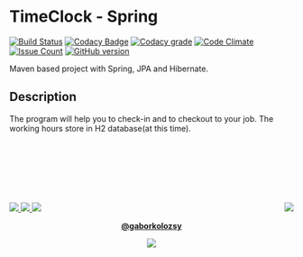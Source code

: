 # TimeClock - Spring

[![Build Status](https://travis-ci.org/gaborkolozsy/TimeClock-Spring.svg)](https://travis-ci.org/gaborkolozsy/TimeClock-Spring)
[![Codacy Badge](https://api.codacy.com/project/badge/Grade/a67ecdc7f6204e69b24b541e08df2bcd)](https://www.codacy.com/app/gaborkolozsy/TimeClock-Spring?utm_source=github.com&utm_medium=referral&utm_content=gaborkolozsy/TimeClock-Spring&utm_campaign=badger)
[![Codacy grade](https://img.shields.io/codacy/grade/a67ecdc7f6204e69b24b541e08df2bcd.svg)](https://www.codacy.com/app/gaborkolozsy/TimeClock-Spring)
[![Code Climate](https://codeclimate.com/github/gaborkolozsy/TimeClock-Spring/badges/gpa.svg)](https://codeclimate.com/github/gaborkolozsy/TimeClock-Spring)
[![Issue Count](https://codeclimate.com/github/gaborkolozsy/TimeClock-Spring/badges/issue_count.svg)](https://codeclimate.com/github/gaborkolozsy/TimeClock-Spring)
[![GitHub version](https://badge.fury.io/gh/gaborkolozsy%2FTimeClock-Spring.svg)](https://badge.fury.io/gh/gaborkolozsy%2FTimeClock-Spring)

Maven based project with Spring, JPA and Hibernate.

## Description
<p>The program will help you to check-in and to checkout to your job. The working hours store in H2 database(at this time).

# &nbsp;
<br>
<p>
    <a href="https://github.com/gaborkolozsy/TimeClock-Spring/watchers">
        <img src="https://img.shields.io/github/watchers/gaborkolozsy/TimeClock-Spring.svg?style=social&label=Watch">
    </a>
    <a href="https://github.com/gaborkolozsy/TimeClock-Spring/stargazers">
        <img src="https://img.shields.io/github/stars/gaborkolozsy/TimeClock-Spring.svg?style=social&label=Star">
    </a>
    <a href="https://github.com/gaborkolozsy/TimeClock-Spring/network">
        <img src="https://img.shields.io/github/forks/gaborkolozsy/TimeClock-Spring.svg?style=social&label=Fork">
    </a>
    <a href="https://github.com/gaborkolozsy/TimeClock-Spring/blob/master/LICENSE">
        <img align="right" src="https://img.shields.io/github/license/gaborkolozsy/TimeClock-Spring.svg">
    </a>
    <p align="center">
        <a href="https://github.com/gaborkolozsy">
             <strong>@gaborkolozsy</strong>
        </a>
    </p>
    <p align="center">
        <a href="https://github.com/gaborkolozsy/followers">
            <img src="https://img.shields.io/github/followers/gaborkolozsy.svg?style=social&label=Follow">
        </a>
    </p>
</p>
